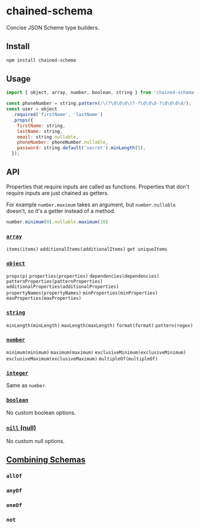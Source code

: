 # chained-schema

Concise JSON Scheme type builders.

## Install

```bash
npm install chained-schema
```

## Usage

```js
import { object, array, number, boolean, string } from 'chained-schema';

const phoneNumber = string.pattern(/\(?\d\d\d\)?-?\d\d\d-?\d\d\d\d/);
const user = object
  .required('firstName', 'lastName')
  .props({
    firstName: string,
    lastName: string,
    email: string.nullable,
    phoneNumber: phoneNumber.nullable,
    password: string.default('secret').minLength(5),
  });
```

## API

Properties that require inputs are called as functions. Properties that don't require inputs are just chained as getters.

For example `number.maximum` takes an argument, but `number.nullable` doesn't, so it's a getter instead of a method.

```js
number.minimum(0).nullable.maximum(10)
```

### [`array`](http://json-schema.org/understanding-json-schema/reference/array.html)

`items(items)`
`additionalItems(additionalItems)`
`get uniqueItems`

### [`object`](http://json-schema.org/understanding-json-schema/reference/object.html)

`props(p)`
`properties(properties)`
`dependencies(dependencies)`
`patternProperties(patternProperties)`
`additionalProperties(additionalProperties)`
`propertyNames(propertyNames)`
`minProperties(minProperties)`
`maxProperties(maxProperties)`

### [`string`](http://json-schema.org/understanding-json-schema/reference/string.html)

`minLength(minLength)`
`maxLength(maxLength)`
`format(format)`
`pattern(regex)`

### [`number`](http://json-schema.org/understanding-json-schema/reference/numeric.html)

`minimum(minimum)`
`maximum(maximum)`
`exclusiveMinimum(exclusiveMinimum)`
`exclusiveMaximum(exclusiveMaximum)`
`multipleOf(multipleOf)`

### [`integer`](http://json-schema.org/understanding-json-schema/reference/numeric.html)

Same as `number`.

### [`boolean`](http://json-schema.org/understanding-json-schema/reference/boolean.html)

No custom boolean options.

### [`nill` (null)](http://json-schema.org/understanding-json-schema/reference/null.html)

No custom null options.

## [Combining Schemas](http://json-schema.org/understanding-json-schema/reference/combining.html)

### `allOf`

### `anyOf`

### `oneOf`

### `not`
